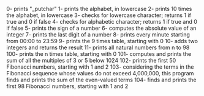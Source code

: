 0- prints "_putchar"
1- prints the alphabet, in lowercase
2- prints 10 times the alphabet, in lowercase
3- checks for lowercase character; returns 1 if true and 0 if false
4- checks for alphabetic character; returns 1 if true and 0 if false
5- prints the sign of a number
6- computes the absolute value of an integer
7- prints the last digit of a number
8- prints every minute starting from 00:00 to 23:59
9- prints the 9 times table, starting with 0
10- adds two integers and returns the result
11- prints all natural numbers from n to 98
100- prints the n times table, starting with 0
101- computes and prints the sum of all the multiples of 3 or 5 below 1024
102- prints the first 50 Fibonacci numbers, starting with 1 and 2
103- considering the terms in the Fibonacci sequence whose values do not exceed 4,000,000, this program finds and prints the sum of the even-valued terms
104- finds and prints the first 98 Fibonacci numbers, starting with 1 and 2

